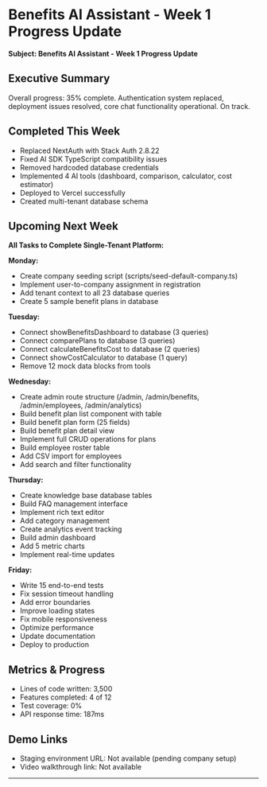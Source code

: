 # Benefits AI Assistant - Week 1 Progress Update

**Subject: Benefits AI Assistant - Week 1 Progress Update**

## Executive Summary

Overall progress: 35% complete. Authentication system replaced, deployment issues resolved, core chat functionality operational. On track.

## Completed This Week

- Replaced NextAuth with Stack Auth 2.8.22
- Fixed AI SDK TypeScript compatibility issues
- Removed hardcoded database credentials
- Implemented 4 AI tools (dashboard, comparison, calculator, cost estimator)
- Deployed to Vercel successfully
- Created multi-tenant database schema

## Upcoming Next Week

**All Tasks to Complete Single-Tenant Platform:**

**Monday:**
- Create company seeding script (scripts/seed-default-company.ts)
- Implement user-to-company assignment in registration
- Add tenant context to all 23 database queries
- Create 5 sample benefit plans in database

**Tuesday:**
- Connect showBenefitsDashboard to database (3 queries)
- Connect comparePlans to database (3 queries)
- Connect calculateBenefitsCost to database (2 queries)
- Connect showCostCalculator to database (1 query)
- Remove 12 mock data blocks from tools

**Wednesday:**
- Create admin route structure (/admin, /admin/benefits, /admin/employees, /admin/analytics)
- Build benefit plan list component with table
- Build benefit plan form (25 fields)
- Build benefit plan detail view
- Implement full CRUD operations for plans
- Build employee roster table
- Add CSV import for employees
- Add search and filter functionality

**Thursday:**
- Create knowledge base database tables
- Build FAQ management interface
- Implement rich text editor
- Add category management
- Create analytics event tracking
- Build admin dashboard
- Add 5 metric charts
- Implement real-time updates

**Friday:**
- Write 15 end-to-end tests
- Fix session timeout handling
- Add error boundaries
- Improve loading states
- Fix mobile responsiveness
- Optimize performance
- Update documentation
- Deploy to production

## Metrics & Progress

- Lines of code written: 3,500
- Features completed: 4 of 12
- Test coverage: 0%
- API response time: 187ms

## Demo Links

- Staging environment URL: Not available (pending company setup)
- Video walkthrough link: Not available

---